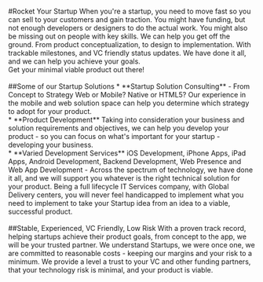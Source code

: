 <br/>
#Rocket Your Startup
When you're a startup, you need to move fast so you can sell to your customers and gain traction. You might have funding, but not enough developers or designers to do the actual work. You might also be missing out on people with key skills. We can help you get off the ground. From product conceptualization, to design to implementation. With trackable milestones, and VC friendly status updates. We have done it all, and we can help you achieve your goals.
<br/>
Get your minimal viable product out there!
<br/>
<br/>
##Some of our Startup Solutions
* **Startup Solution Consulting** - From Concept to Strategy Web or Mobile? Native or HTML5? Our experience in the mobile and web solution space can help you determine which strategy to adopt for your product.
<br/>
* **Product Development** Taking into consideration your business and solution requirements and objectives, we can help you develop your product - so you can focus on what's important for your startup - developing your business.
<br/>
* **Varied Development Services** iOS Development, iPhone Apps, iPad Apps, Android Development, Backend Development, Web Presence and Web App Development - Across the spectrum of technology, we have done it all, and we will support you whatever is the right technical solution for your product. Being a full lifecycle IT Services company, with Global Delivery centers, you will never feel handicapped to implement what you need to implement to take your Startup idea from an idea to a viable, successful product.
<br/>
<br/>
##Stable, Experienced, VC Friendly, Low Risk
With a proven track record, helping startups achieve their product goals, from concept to the app, we will be your trusted partner. We understand Startups, we were once one, we are committed to reasonable costs - keeping our margins and your risk to a minimum. We provide a level a trust to your VC and other funding partners, that your technology risk is minimal, and your product is viable.
